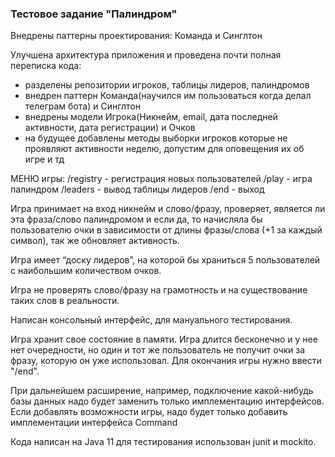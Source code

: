 ### Тестовое задание "Палиндром"
Внедрены паттерны проектирования: Команда и Синглтон

Улучшена архитектура приложения и проведена почти полная переписка кода: 
- разделены репозитории игроков, таблицы лидеров, палиндромов
- внедрен паттерн Команда(научился им пользоваться когда делал телеграм бота) и Синглтон
- внедрены модели Игрока(Никнейм, email, дата последней активности, дата регистрации) и Очков
- на будущее добавлены методы выборки игроков которые не проявляют активности неделю, допустим для оповещения их об игре и тд


МЕНЮ игры:
/registry - регистрация новых пользователей
/play - игра палиндром
/leaders - вывод таблицы лидеров
/end - выход

Игра принимает на вход никнейм и слово/фразу, проверяет, является ли
эта фраза/слово палиндромом и если да, то начисляла бы пользователю очки в
зависимости от длины фразы/слова (+1 за каждый символ), так же обновляет активность.

Игра имеет “доску лидеров”, на которой бы храниться 5 пользователей с наибольшим количеством
очков. 

Игра не проверять слово/фразу на грамотность и на существование
таких слов в реальности.

Написан консольный интерфейс, для мануального тестирования.

Игра хранит свое состояние в памяти.
Игра длится бесконечно и у нее нет очередности, но один и тот же пользователь
не получит очки за фразу, которую он уже использовал. Для окончания игры нужно ввести "/end".

При дальнейшем расширение, например, подключение какой-нибудь базы данных надо будет заменить только имплементацию интерфейсов.
Если добавлять возможности игры, надо будет только добавить имплементации интерфейса Command

Кода написан на Java 11 для тестирования использован junit и mockito.